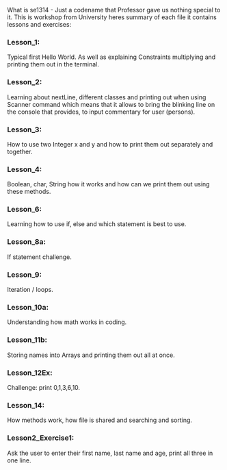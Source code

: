 What is se1314 - Just a codename that Professor gave us nothing special to it.
This is workshop from University heres summary of each file it contains lessons and exercises:

### Lesson_1:

Typical first Hello World. As well as explaining Constraints multiplying and printing them out in the terminal.

### Lesson_2:

Learning about nextLine, different classes and printing out when using Scanner command which means that it allows to bring the blinking line on the console that provides, to input commentary for user (persons).

### Lesson_3:

How to use two Integer x and y and how to print them out separately and together.

### Lesson_4:

Boolean, char, String how it works and how can we print them out using these methods.

### Lesson_6:

Learning how to use if, else and which statement is best to use.

### Lesson_8a:

If statement challenge.

### Lesson_9:

Iteration / loops.

### Lesson_10a:

Understanding how math works in coding.

### Lesson_11b:

Storing names into Arrays and printing them out all at once.

### Lesson_12Ex:

Challenge: print 0,1,3,6,10.

### Lesson_14:

How methods work, how file is shared and searching and sorting.

### Lesson2_Exercise1:

Ask the user to enter their first name, last name and age, print all three in one line.